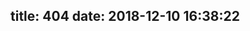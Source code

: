 title: 404
date: 2018-12-10 16:38:22
---
<!DOCTYPE html>
<html lang="en">
<head>
<meta charset="UTF-8">
<title>404</title>
</head>
<body>
<script type="text/javascript" src="http://qzonestyle.gtimg.cn/qzone/hybrid/app/404/search_children.js" charset="utf-8"></script>
</body>
</html>